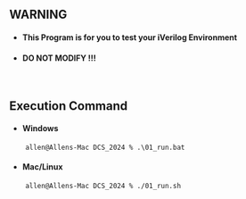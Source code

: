 ## WARNING
* #### This Program is for you to test your iVerilog Environment 
* #### **DO NOT MODIFY !!!**

</br>

## Execution Command

* #### Windows

```shell!
    allen@Allens-Mac DCS_2024 % .\01_run.bat
```

* #### Mac/Linux

```shell!
    allen@Allens-Mac DCS_2024 % ./01_run.sh
```